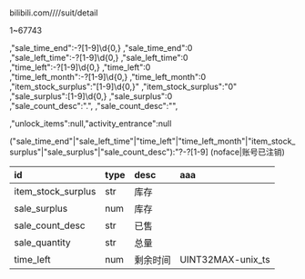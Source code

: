 #

bilibili.com////suit/detail

1~67743  

,"sale_time_end":-?[1-9]\d{0,}	,"sale_time_end":0  
,"sale_left_time":-?[1-9]\d{0,}	,"sale_left_time":0  
,"time_left":-?[1-9]\d{0,}	,"time_left":0  
,"time_left_month":-?[1-9]\d{0,}	,"time_left_month":0  
,"item_stock_surplus":"[1-9]\d{0,}"	,"item_stock_surplus":"0"  
,"sale_surplus":[1-9]\d{0,}	,"sale_surplus":0  
,"sale_count_desc":".",	,"sale_count_desc":"",  

,"unlock_items":null,"activity_entrance":null

("sale_time_end"|"sale_left_time"|"time_left"|"time_left_month"|"item_stock_surplus"|"sale_surplus"|"sale_count_desc"):"?-?[1-9]
(noface|账号已注销)

| id					| type	| desc	|aaa
|:--|:--|:--|:--|
| item_stock_surplus	| str	|库存|
| sale_surplus			| num	|库存|
| sale_count_desc		| str	|已售|
| sale_quantity			| str	|总量|
| time_left				| num	|剩余时间|UINT32MAX-unix_ts